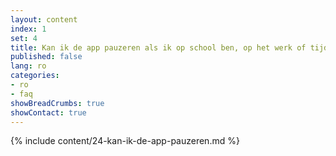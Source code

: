 ```yaml
---
layout: content
index: 1
set: 4
title: Kan ik de app pauzeren als ik op school ben, op het werk of tijdens het sporten?
published: false
lang: ro
categories:
- ro
- faq
showBreadCrumbs: true
showContact: true
---
```

{% include content/24-kan-ik-de-app-pauzeren.md %}
